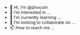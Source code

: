 - 👋 Hi, I’m @phocoin
- 👀 I’m interested in ...
- 🌱 I’m currently learning ...
- 💞️ I’m looking to collaborate on ...
- 📫 How to reach me ...

<!---
phocoin/phocoin is a ✨ special ✨ repository because its `README.md` (this file) appears on your GitHub profile.
You can click the Preview link to take a look at your changes.
--->
